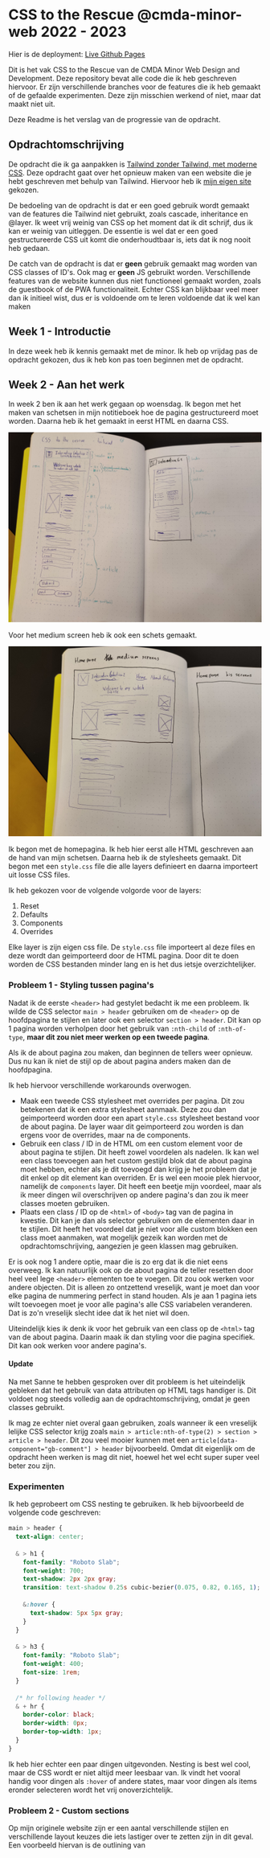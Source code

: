# CSS to the Rescue @cmda-minor-web 2022 - 2023

Hier is de deployment: [Live Github Pages](https://css.quenten.nl)

Dit is het vak CSS to the Rescue van de CMDA Minor Web Design and Development.
Deze repository bevat alle code die ik heb geschreven hiervoor.
Er zijn verschillende branches voor de features die ik heb gemaakt of de gefaalde experimenten.
Deze zijn misschien werkend of niet, maar dat maakt niet uit.

Deze Readme is het verslag van de progressie van de opdracht.

## Opdrachtomschrijving

De opdracht die ik ga aanpakken is [Tailwind zonder Tailwind, met moderne CSS](https://cmda-minor-web.github.io/css-to-the-rescue-2223/index.html#:~:text=4.%C2%A0Tailwind%20zonder%20Tailwind%2C%20met%20moderne%20CSS).
Deze opdracht gaat over het opnieuw maken van een website die je hebt geschreven met behulp van Tailwind.
Hiervoor heb ik [mijn eigen site](https://quenten.nl) gekozen.

De bedoeling van de opdracht is dat er een goed gebruik wordt gemaakt van de features die Tailwind niet gebruikt, zoals cascade, inheritance en @layer.
Ik weet vrij weinig van CSS op het moment dat ik dit schrijf, dus ik kan er weinig van uitleggen.
De essentie is wel dat er een goed gestructureerde CSS uit komt die onderhoudtbaar is, iets dat ik nog nooit heb gedaan.

De catch van de opdracht is dat er **geen** gebruik gemaakt mag worden van CSS classes of ID's.
Ook mag er **geen** JS gebruikt worden.
Verschillende features van de website kunnen dus niet functioneel gemaakt worden, zoals de guestbook of de PWA functionaliteit.
Echter CSS kan blijkbaar veel meer dan ik initieel wist, dus er is voldoende om te leren voldoende dat ik wel kan maken

## Week 1 - Introductie

In deze week heb ik kennis gemaakt met de minor.
Ik heb op vrijdag pas de opdracht gekozen, dus ik heb kon pas toen beginnen met de opdracht.

## Week 2 - Aan het werk

In week 2 ben ik aan het werk gegaan op woensdag.
Ik begon met het maken van schetsen in mijn notitieboek hoe de pagina gestructureerd moet worden.
Daarna heb ik het gemaakt in eerst HTML en daarna CSS.

![Breakdown sketch](docs/breakdown.jpg)

Voor het medium screen heb ik ook een schets gemaakt.

![Medium screen sketch](docs/medium-screen.jpg)

Ik begon met de homepagina.
Ik heb hier eerst alle HTML geschreven aan de hand van mijn schetsen.
Daarna heb ik de stylesheets gemaakt.
Dit begon met een `style.css` file die alle layers definieert en daarna importeert uit losse CSS files.

Ik heb gekozen voor de volgende volgorde voor de layers:

1. Reset
2. Defaults
3. Components
4. Overrides

Elke layer is zijn eigen css file.
De `style.css` file importeert al deze files en deze wordt dan geimporteerd door de HTML pagina.
Door dit te doen worden de CSS bestanden minder lang en is het dus ietsje overzichtelijker.

### Probleem 1 - Styling tussen pagina's

Nadat ik de eerste `<header>` had gestylet bedacht ik me een probleem.
Ik wilde de CSS selector `main > header` gebruiken om de `<header>` op de hoofdpagina te stijlen en later ook een selector `section > header`.
Dit kan op 1 pagina worden verholpen door het gebruik van `:nth-child` of `:nth-of-type`, **maar dit zou niet meer werken op een tweede pagina**.

Als ik de about pagina zou maken, dan beginnen de tellers weer opnieuw.
Dus nu kan ik niet de stijl op de about pagina anders maken dan de hoofdpagina.

Ik heb hiervoor verschillende workarounds overwogen.

- Maak een tweede CSS stylesheet met overrides per pagina.
  Dit zou betekenen dat ik een extra stylesheet aanmaak.
  Deze zou dan geimporteerd worden door een apart `style.css` stylesheet bestand voor de about pagina.
  De layer waar dit geimporteerd zou worden is dan ergens voor de overrides, maar na de components.
- Gebruik een class / ID in de HTML om een custom element voor de about pagina te stijlen.
  Dit heeft zowel voordelen als nadelen.
  Ik kan wel een class toevoegen aan het custom gestijld blok dat de about pagina moet hebben, echter als je dit toevoegd dan krijg je het probleem dat je dit enkel op dit element kan overriden.
  Er is wel een mooie plek hiervoor, namelijk de `components` layer.
  Dit heeft een beetje mijn voordeel, maar als ik meer dingen wil overschrijven op andere pagina's dan zou ik meer classes moeten gebruiken.
- Plaats een class / ID op de `<html>` of `<body>` tag van de pagina in kwestie.
  Dit kan je dan als selector gebruiken om de elementen daar in te stijlen.
  Dit heeft het voordeel dat je niet voor alle custom blokken een class moet aanmaken, wat mogelijk gezeik kan worden met de opdrachtomschrijving, aangezien je geen klassen mag gebruiken.

Er is ook nog 1 andere optie, maar die is zo erg dat ik die niet eens overweeg.
Ik kan natuurlijk ook op de about pagina de teller resetten door heel veel lege `<header>` elementen toe te voegen.
Dit zou ook werken voor andere objecten.
Dit is alleen zo ontzettend vreselijk, want je moet dan voor elke pagina de nummering perfect in stand houden.
Als je aan 1 pagina iets wilt toevoegen moet je voor alle pagina's alle CSS variabelen veranderen.
Dat is zo'n vreselijk slecht idee dat ik het niet wil doen.

Uiteindelijk kies ik denk ik voor het gebruik van een class op de `<html>` tag van de about pagina.
Daarin maak ik dan styling voor die pagina specifiek.
Dit kan ook werken voor andere pagina's.

#### Update

Na met Sanne te hebben gesproken over dit probleem is het uiteindelijk gebleken dat het gebruik van data attributen op HTML tags handiger is.
Dit voldoet nog steeds volledig aan de opdrachtomschrijving, omdat je geen classes gebruikt.

Ik mag ze echter niet overal gaan gebruiken, zoals wanneer ik een vreselijk lelijke CSS selector krijg zoals `main > article:nth-of-type(2) > section > article > header`.
Dit zou veel mooier kunnen met een `article[data-component="gb-comment"] > header` bijvoorbeeld.
Omdat dit eigenlijk om de opdracht heen werken is mag dit niet, hoewel het wel echt super super veel beter zou zijn.

### Experimenten

Ik heb geprobeert om CSS nesting te gebruiken.
Ik heb bijvoorbeeld de volgende code geschreven: 

```css
main > header {
  text-align: center;

  & > h1 {
    font-family: "Roboto Slab";
    font-weight: 700;
    text-shadow: 2px 2px gray;
    transition: text-shadow 0.25s cubic-bezier(0.075, 0.82, 0.165, 1);

    &:hover {
      text-shadow: 5px 5px gray;
    }
  }

  & > h3 {
    font-family: "Roboto Slab";
    font-weight: 400;
    font-size: 1rem;
  }

  /* hr following header */
  & + hr {
    border-color: black;
    border-width: 0px;
    border-top-width: 1px;
  }
}
```

Ik heb hier echter een paar dingen uitgevonden.
Nesting is best wel cool, maar de CSS wordt er niet altijd meer leesbaar van.
Ik vindt het vooral handig voor dingen als `:hover` of andere states, maar voor dingen als items eronder selecteren wordt het vrij onoverzichtelijk.


### Probleem 2 - Custom sections

Op mijn originele website zijn er een aantal verschillende stijlen en verschillende layout keuzes die iets lastiger over te zetten zijn in dit geval.
Een voorbeeld hiervan is de outlining van 

